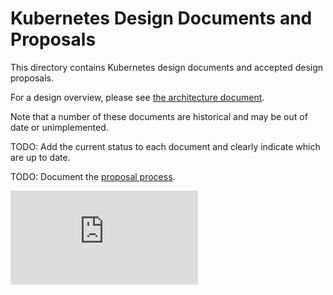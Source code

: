 # Kubernetes Design Documents and Proposals

This directory contains Kubernetes design documents and accepted design proposals. 

For a design overview, please see [the architecture document](architecture/architecture.md).

Note that a number of these documents are historical and may be out of date or unimplemented. 

TODO: Add the current status to each document and clearly indicate which are up to date.

TODO: Document the [proposal process](../devel/faster_reviews.md#1-dont-build-a-cathedral-in-one-pr).

<!-- BEGIN MUNGE: GENERATED_ANALYTICS -->
[![Analytics](https://kubernetes-site.appspot.com/UA-36037335-10/GitHub/docs/design/README.md?pixel)]()
<!-- END MUNGE: GENERATED_ANALYTICS -->
